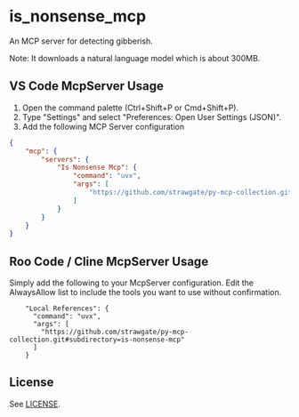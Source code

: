 # is_nonsense_mcp

An MCP server for detecting gibberish.

Note: It downloads a natural language model which is about 300MB.

## VS Code McpServer Usage

1. Open the command palette (Ctrl+Shift+P or Cmd+Shift+P).
2. Type "Settings" and select "Preferences: Open User Settings (JSON)".
3. Add the following MCP Server configuration

```json
{
    "mcp": {
        "servers": {
            "Is Nonsense Mcp": {
                "command": "uvx",
                "args": [
                    "https://github.com/strawgate/py-mcp-collection.git#subdirectory=is-nonsense-mcp",
                ]
            }
        }
    }
}
```

## Roo Code / Cline McpServer Usage
Simply add the following to your McpServer configuration. Edit the AlwaysAllow list to include the tools you want to use without confirmation.

```
    "Local References": {
      "command": "uvx",
      "args": [
        "https://github.com/strawgate/py-mcp-collection.git#subdirectory=is-nonsense-mcp"
      ]
    }
```


## License

See [LICENSE](LICENSE).